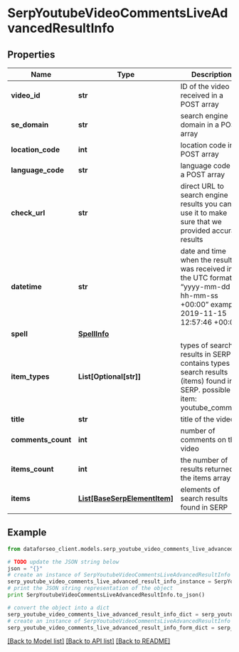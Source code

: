 # SerpYoutubeVideoCommentsLiveAdvancedResultInfo


## Properties

Name | Type | Description | Notes
------------ | ------------- | ------------- | -------------
**video_id** | **str** | ID of the video received in a POST array | [optional] 
**se_domain** | **str** | search engine domain in a POST array | [optional] 
**location_code** | **int** | location code in a POST array | [optional] 
**language_code** | **str** | language code in a POST array | [optional] 
**check_url** | **str** | direct URL to search engine results you can use it to make sure that we provided accurate results | [optional] 
**datetime** | **str** | date and time when the result was received in the UTC format: “yyyy-mm-dd hh-mm-ss +00:00” example: 2019-11-15 12:57:46 +00:00 | [optional] 
**spell** | [**SpellInfo**](SpellInfo.md) |  | [optional] 
**item_types** | **List[Optional[str]]** | types of search results in SERP contains types of search results (items) found in SERP. possible item: youtube_comment | [optional] 
**title** | **str** | title of the video | [optional] 
**comments_count** | **int** | number of comments on the video | [optional] 
**items_count** | **int** | the number of results returned in the items array | [optional] 
**items** | [**List[BaseSerpElementItem]**](BaseSerpElementItem.md) | elements of search results found in SERP | [optional] 

## Example

```python
from dataforseo_client.models.serp_youtube_video_comments_live_advanced_result_info import SerpYoutubeVideoCommentsLiveAdvancedResultInfo

# TODO update the JSON string below
json = "{}"
# create an instance of SerpYoutubeVideoCommentsLiveAdvancedResultInfo from a JSON string
serp_youtube_video_comments_live_advanced_result_info_instance = SerpYoutubeVideoCommentsLiveAdvancedResultInfo.from_json(json)
# print the JSON string representation of the object
print SerpYoutubeVideoCommentsLiveAdvancedResultInfo.to_json()

# convert the object into a dict
serp_youtube_video_comments_live_advanced_result_info_dict = serp_youtube_video_comments_live_advanced_result_info_instance.to_dict()
# create an instance of SerpYoutubeVideoCommentsLiveAdvancedResultInfo from a dict
serp_youtube_video_comments_live_advanced_result_info_form_dict = serp_youtube_video_comments_live_advanced_result_info.from_dict(serp_youtube_video_comments_live_advanced_result_info_dict)
```
[[Back to Model list]](../README.md#documentation-for-models) [[Back to API list]](../README.md#documentation-for-api-endpoints) [[Back to README]](../README.md)


